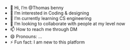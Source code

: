 - 👋 Hi, I’m @Thomas benny
- 👀 I’m interested in  Coding & designing
- 🌱 I’m currently learning CS engineering
- 💞️ I’m looking to collaborate with people at my level now
- 📫 How to reach me  through DM
- 😄 Pronouns: ...
- ⚡ Fun fact: I am new to this platform

<!---
thomas117999/thomas117999 is a ✨ special ✨ repository because its `README.md` (this file) appears on your GitHub profile.
You can click the Preview link to take a look at your changes.
--->
